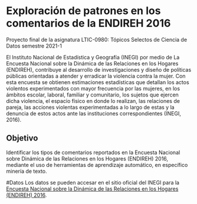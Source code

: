 # Exploración de patrones en los comentarios de la ENDIREH 2016

Proyecto final de la asignatura LTIC-0980: Tópicos Selectos de Ciencia de Datos semestre 2021-1

El Instituto Nacional de Estadística y Geografía (INEGI) por medio de La Encuesta Nacional sobre la Dinámica de las Relaciones en los Hogares (ENDIREH), contribuye al desarrollo de investigaciones y diseño de políticas públicas orientadas a atender y erradicar la violencia contra la mujer. Con esta encuesta se obtienen estimaciones estadísticas que detallan los actos violentos experimentados con mayor frecuencia por las mujeres, en los ámbitos escolar, laboral, familiar y comunitario, los sujetos que ejercen dicha violencia, el espacio físico en donde lo realizan, las relaciones de pareja, las acciones violentas experimentadas a lo largo de estas y la denuncia de estos actos ante las instituciones correspondientes (INEGI, 2016).

## Objetivo
Identificar los tipos de comentarios reportados en la Encuesta Nacional sobre Dinámica de las Relaciones en los Hogares (ENDIREH) 2016, mediante el uso de herramientas de aprendizaje automático, en específico minería de texto. 

#Datos
Los datos se pueden accesar en el sitio oficial del INEGI para la [Encuesta Nacional sobre la Dinámica de las Relaciones en los Hogares (ENDIREH) 2016](https://www.inegi.org.mx/programas/endireh/2016/).

